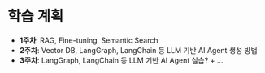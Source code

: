 # 학습 계획

- **1주차**: RAG, Fine-tuning, Semantic Search
- **2주차**: Vector DB, LangGraph, LangChain 등 LLM 기반 AI Agent 생성 방법
- **3주차**: LangGraph, LangChain 등 LLM 기반 AI Agent 실습? + ...
